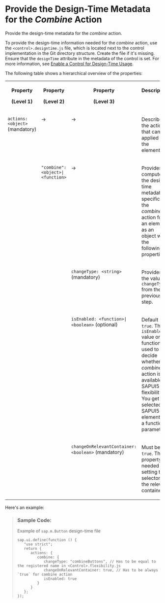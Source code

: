 <!-- loio51f589b65e9642c4949639fdb995257a -->

# Provide the Design-Time Metadata for the *Combine* Action

Provide the design-time metadata for the *combine* action.

To provide the design-time information needed for the *combine* action, use the `<control>.designtime.js` file, which is located next to the control implementation in the Git directory structure. Create the file if it's missing. Ensure that the `designTime` attribute in the metadata of the control is set. For more information, see [Enable a Control for Design-Time Usage](enable-a-control-for-design-time-usage-6888c17.md).

The following table shows a hierarchical overview of the properties:


<table>
<tr>
<th valign="top">

Property

\(Level 1\)

</th>
<th valign="top">

Property

\(Level 2\)

</th>
<th valign="top">

Property

\(Level 3\)

</th>
<th valign="top">

Description

</th>
</tr>
<tr>
<td valign="top" rowspan="5">

`actions: <object>` \(mandatory\)

</td>
<td valign="top">

\-\>

</td>
<td valign="top">

\-\>

</td>
<td valign="top">

Describes the actions that can be applied to the element.

</td>
</tr>
<tr>
<td valign="top" rowspan="4">

`"combine": <object>|<function>`

</td>
<td valign="top">

\-\>

</td>
<td valign="top">

Provides or computes the design-time metadata specific to the *combine* action for an element as an object with the following properties.

</td>
</tr>
<tr>
<td valign="top">

`changeType: <string>` \(mandatory\)

</td>
<td valign="top">

Provides the value of `changeType` from the previous step.

</td>
</tr>
<tr>
<td valign="top">

`isEnabled: <function>|<boolean>` \(optional\)

</td>
<td valign="top">

Default is `true`. The `isEnabled` value or function is used to decide whether the *combine* action is available in SAPUI5 flexibility. You get the selected SAPUI5 element as a function parameter.

</td>
</tr>
<tr>
<td valign="top">

`changeOnRelevantContainer: <boolean>` \(mandatory\)

</td>
<td valign="top">

Must be `true`. This property is needed for setting the selector to the relevant container.

</td>
</tr>
</table>

Here's an example:

> ### Sample Code:  
> Example of `sap.m.Button` design-time file
> 
> ```
> sap.ui.define(function () {
>    "use strict";
>    return {
>       actions: {
>          combine: {
>             changeType: "combineButtons", // Has to be equal to the registered name in <Control>.flexibility.js
>             changeOnRelevantContainer: true, // Has to be always `true` for combine action
>             isEnabled: true
>          }
>       }
>    };
> });
> ```

